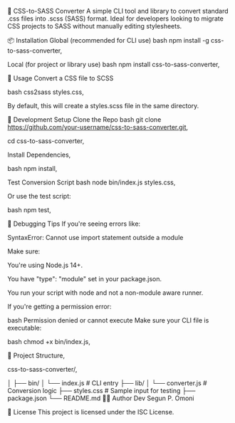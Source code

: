🎨 CSS-to-SASS Converter
A simple CLI tool and library to convert standard .css files into .scss (SASS) format. Ideal for developers looking to migrate CSS projects to SASS without manually editing stylesheets.

📦 Installation
Global (recommended for CLI use)
bash
npm install -g css-to-sass-converter,

Local (for project or library use)
bash
npm install css-to-sass-converter,

🚀 Usage
Convert a CSS file to SCSS

bash
css2sass styles.css,

By default, this will create a styles.scss file in the same directory.

🧪 Development Setup
Clone the Repo
bash
git clone https://github.com/your-username/css-to-sass-converter.git,

cd css-to-sass-converter,

Install Dependencies,

bash
npm install,

Test Conversion Script
bash
node bin/index.js styles.css,

Or use the test script:

bash
npm test,

🐛 Debugging Tips
If you're seeing errors like:

SyntaxError: Cannot use import statement outside a module

Make sure:

You're using Node.js 14+.

You have "type": "module" set in your package.json.

You run your script with node and not a non-module aware runner.

If you're getting a permission error:

bash
Permission denied or cannot execute
Make sure your CLI file is executable:

bash
chmod +x bin/index.js,

📁 Project Structure,

css-to-sass-converter/,

│
├── bin/
│   └── index.js         # CLI entry
├── lib/
│   └── converter.js     # Conversion logic
├── styles.css           # Sample input for testing
├── package.json
└── README.md
👨‍💻 Author
Dev Segun P. Omoni

📄 License
This project is licensed under the ISC License.

